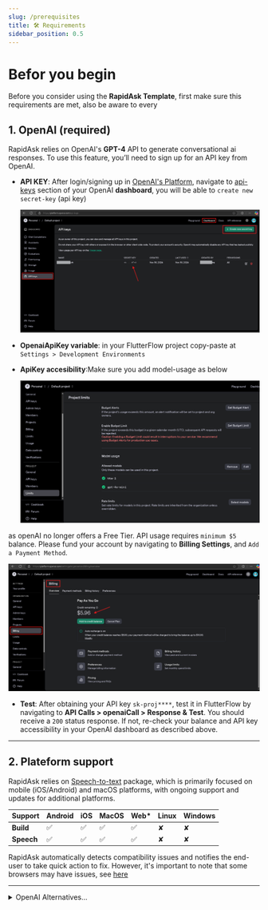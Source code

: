 ```yaml
---
slug: /prerequisites
title: 🛠️ Requirements
sidebar_position: 0.5
---
```


# Befor you begin

Before you consider using the **RapidAsk Template**, first make sure this requirements are met, also be aware to every


## 1. OpenAI (required)

RapidAsk relies on OpenAI's **GPT-4** API to generate conversational ai responses. To use this feature, you’ll need to sign up for an API key from OpenAI.

- **API KEY**: After login/signing up in [OpenAI's Platform](https://platform.openai.com), navigate to [api-keys](https://platform.openai.com/api-keys) section of your OpenAI **dashboard**, you will be able to `create new secret-key` (api key)

    ![FlutterFlow App Banner](/img/openai-key1.png)

- **OpenaiApiKey variable**: in your FlutterFlow project copy-paste at `Settings > Development Environments`

- **ApiKey accesibility**:Make sure you add model-usage as below

    ![model-usage](/img/model-usage.png)
    
 
as openAI no longer offers a Free Tier. API usage requires `minimum $5` balance. Please fund your account by navigating to **Billing Settings**, and `Add a Payment Method`.

![FlutterFlow App Banner](/img/billing.png)

- **Test**: After obtaining your API key `sk-proj****`, test it in FlutterFlow by navigating to **API Calls > openaiCall > Response & Test**. You should receive a `200` status response. If not, re-check your balance and API key accessibility in your OpenAI dashboard as described above.

---

## 2. Plateform support

RapidAsk relies on [Speech-to-text](https://pub.dev/packages/speech_to_text) package, which is primarily focused on mobile (iOS/Android) and macOS platforms, with ongoing support and updates for additional platforms.

| Support   | Android | iOS | MacOS | Web* | Linux | Windows |
|-----------|---------|-----|-------|------|-------|---------|
| **Build** | ✅      | ✅  | ✅    | ✅   | ✘     | ✘       |
| **Speech**| ✅      | ✅  | ✅    | ✅   | ✘     | ✘       |


RapidAsk automatically detects compatibility issues and notifies the end-user to take quick action to fix. However, it's important to note that some browsers may have issues, see [here](https://caniuse.com/?search=Web%20Speech%20API)


---

<details>
  <summary>OpenAI Alternatives...</summary>
    
    ![alternatives](https://images.ctfassets.net/lzny33ho1g45/6VcDGWbQfWElVwAiMWLk9c/54a88cca295511333240c2919fc3f084/best-ai-productivity.jpg?w=1520&fm=jpg&q=30&fit=thumb&h=760)
    
  You can use alternative AI services instead of OpenAI API, but there are a few considerations:

  1. **Features & API Calls**:  
     Ensure the chosen alternative supports both text and voice generation. Update the necessary API calls/ Custom actions based on the documentation provided by your selected service.

  2. **Web Compatibility**:  
     If you’re focusing only on mobile apps, you shouldn’t face any issues. However, if you plan to support a web version as well, there are a few things to keep in mind:

        - Unlike OpenAI, other services (e.g., PlayHT, Google Cloud AI, Replica Studios, Eleven Labs) are not natively supported by the FlutterFlow server. You may encounter CORS issues when testing your app in FlutterFlow's browser environment. To resolve this, you’ll need to either:
            - Use a **proxy URL** in the API call settings, or
            - Run your Flutter project locally (local server).


</details>
